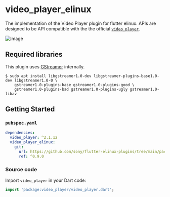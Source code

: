 # video_player_elinux

The implementation of the Video Player plugin for flutter elinux. APIs are designed to be API compatible with the the official [`video_player`](https://github.com/flutter/plugins/tree/master/packages/video_player).

![image](https://user-images.githubusercontent.com/62131389/124210378-43f06400-db26-11eb-8723-40dad0eb67b0.png)

## Required libraries

This plugin uses [GStreamer](https://gstreamer.freedesktop.org/) internally.

```Shell
$ sudo apt install libgstreamer1.0-dev libgstreamer-plugins-base1.0-dev libgstreamer1.0-0 \
    gstreamer1.0-plugins-base gstreamer1.0-plugins-good \
    gstreamer1.0-plugins-bad gstreamer1.0-plugins-ugly gstreamer1.0-libav
```

## Getting Started

### `pubspec.yaml`
```yaml
dependencies:
  video_player: ^2.1.12
  video_player_elinux:
    git:
      url: https://github.com/sony/flutter-elinux-plugins/tree/main/packages/video_player/video_player
      ref: ^0.9.0
```

### Source code
Import `video_player` in your Dart code:
```dart
import 'package:video_player/video_player.dart';
```
